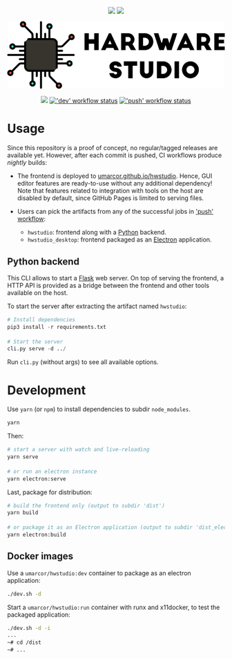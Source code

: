 <p align="center">
  <a title="DevDependency Status" href="https://david-dm.org/umarcor/hwstudio?type=dev"><img src="https://img.shields.io/david/dev/umarcor/hwstudio.svg?longCache=true&style=flat-square&label=devdeps&logo=npm"></a><!--
  -->
  <a title="Dependency Status" href="https://david-dm.org/umarcor/hwstudio"><img src="https://img.shields.io/david/umarcor/hwstudio.svg?longCache=true&style=flat-square&label=deps&logo=npm"></a><!--
  -->
</p>

<p align="center">
  <a title="Online demo" href="https://umarcor.github.io/hwstudio"><img width="550px" src="./public/img/banner.png"/></a>
</p>

<p align="center">
  <a title="Site (frontend only)" href="https://umarcor.github.io/hwstudio"><img src="https://img.shields.io/website.svg?label=umarcor.github.io%2Fhwstudio&longCache=true&style=flat-square&url=http%3A%2F%2Fumarcor.github.io%2Fhwstudio%2Findex.html"></a><!--
  -->
  <a title="'dev' workflow status" href="https://github.com/umarcor/hwstudio/actions?query=workflow%3Adev"><img alt="'dev' workflow status" src="https://img.shields.io/github/workflow/status/umarcor/hwstudio/dev?longCache=true&style=flat-square&label=dev&logo=github"></a><!--
  -->
  <a title="'push' workflow status" href="https://github.com/umarcor/hwstudio/actions?query=workflow%3Apush"><img alt="'push' workflow status" src="https://img.shields.io/github/workflow/status/umarcor/hwstudio/push?longCache=true&style=flat-square&label=push&logo=github"></a><!--
  -->
</p>

# Usage

Since this repository is a proof of concept, no regular/tagged releases are available yet. However, after each commit is pushed, CI workflows produce *nightly* builds:

- The frontend is deployed to [umarcor.github.io/hwstudio](https://umarcor.github.io/hwstudio). Hence, GUI editor features are ready-to-use without any additional dependency! Note that features related to integration with tools on the host are disabled by default, since GitHub Pages is limited to serving files.

- Users can pick the artifacts from any of the successful jobs in ['push' workflow](https://github.com/umarcor/hwstudio/actions?query=workflow%3Apush):
  - `hwstudio`: frontend along with a [Python](https://www.python.org/) backend.
  - `hwstudio_desktop`: frontend packaged as an [Electron](https://www.electronjs.org/) application.

## Python backend

This CLI allows to start a [Flask](https://www.palletsprojects.com/p/flask/) web server. On top of serving the frontend, a HTTP API is provided as a bridge between the frontend and other tools available on the host.

To start the server after extracting the artifact named `hwstudio`:

```py
# Install dependencies
pip3 install -r requirements.txt

# Start the server
cli.py serve -d ../
```

Run `cli.py` (without args) to see all available options.

# Development

Use `yarn` (or `npm`) to install dependencies to subdir `node_modules`.

```sh
yarn
```

Then:

```sh
# start a server with watch and live-reloading
yarn serve

# or run an electron instance
yarn electron:serve
```

Last, package for distribution:

```bash
# build the frontend only (output to subdir 'dist')
yarn build

# or package it as an Electron application (output to subdir 'dist_electron')
yarn electron:build
```

## Docker images

Use a `umarcor/hwstudio:dev` container to package as an electron application:

```sh
./dev.sh -d
```

Start a `umarcor/hwstudio:run` container with runx and x11docker, to test the packaged application:

```sh
./dev.sh -d -i
...
~# cd /dist
~# ...
```
